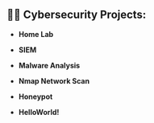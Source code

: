 

<h2>👨‍💻 Cybersecurity Projects:</h2>

- <b>Home Lab </b>

- <b>SIEM</b>
  
- <b>Malware Analysis</b>

- <b>Nmap Network Scan</b>

- <b>Honeypot</b>

- <b>HelloWorld!<b>












